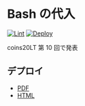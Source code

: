 # Bash の代入

[![Lint](https://github.com/coord-e/slide-coins20lt-assignments-in-bash/workflows/Lint/badge.svg)](https://github.com/coord-e/slide-coins20lt-assignments-in-bash/actions?workflow=Lint)
[![Deploy](https://github.com/coord-e/slide-coins20lt-assignments-in-bash/workflows/Deploy/badge.svg)](https://github.com/coord-e/slide-coins20lt-assignments-in-bash/actions?workflow=Deploy)

coins20LT 第 10 回で発表

## デプロイ

- [PDF](https://coord-e.github.io/slide-coins20lt-assignments-in-bash/slide.pdf)
- [HTML](https://coord-e.github.io/slide-coins20lt-assignments-in-bash/)
